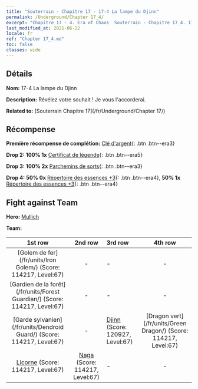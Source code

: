 ```yaml
---
title: "Souterrain - Chapitre 17 - 17-4 La lampe du Djinn"
permalink: /Underground/Chapter 17_4/
excerpt: "Chapitre 17 - 4. Era of Chaos  Souterrain - Chapitre 17_4. 17-4 La lampe du Djinn"
last_modified_at: 2021-06-22
locale: fr
ref: "Chapter 17_4.md"
toc: false
classes: wide
---
```


## Détails

 **Nom:** 17-4 La lampe du Djinn

 **Description:** Révélez votre souhait ! Je vous l'accorderai.

 **Related to:** [Souterrain Chapitre 17](/fr/Underground/Chapter 17/)

## Récompense

 **Première récompense de complétion:** [Clé d'argent](/ItemsFR/con_693/){: .btn .btn--era3}

 **Drop 2:** **100% 1x** [Certificat de légende](/ItemsFR/mat_67/){: .btn .btn--era5}

 **Drop 3:** **100% 2x** [Parchemins de sorts](/ItemsFR/con_694/){: .btn .btn--era3}

 **Drop 4:** **50% 0x** [Répertoire des essences +3](/ItemsFR/mat_60/){: .btn .btn--era4}, **50% 1x** [Répertoire des essences +3](/ItemsFR/mat_60/){: .btn .btn--era4}


## Fight against Team
 **Hero:** [Mullich](/fr/heroes/Mullich/)

 **Team:**


  | 1st row | 2nd row | 3rd row | 4th row |
  |:----:|:----:|:----|:----:|
  | [Golem de fer](/fr/units/Iron Golem/) (Score: 114217, Level:67)  | - | - | - |
  | [Gardien de la forêt](/fr/units/Forest Guardian/) (Score: 114217, Level:67)  | - | - | - |
  | [Garde sylvanien](/fr/units/Dendroid Guard/) (Score: 114217, Level:67)  | - | [Djinn](/fr/units/Genie/) (Score: 120927, Level:67)  | [Dragon vert](/fr/units/Green Dragon/) (Score: 114217, Level:67)  |
  | [Licorne](/fr/units/Unicorn/) (Score: 114217, Level:67)  | [Naga](/fr/units/Naga/) (Score: 114217, Level:67)  | - | - |


